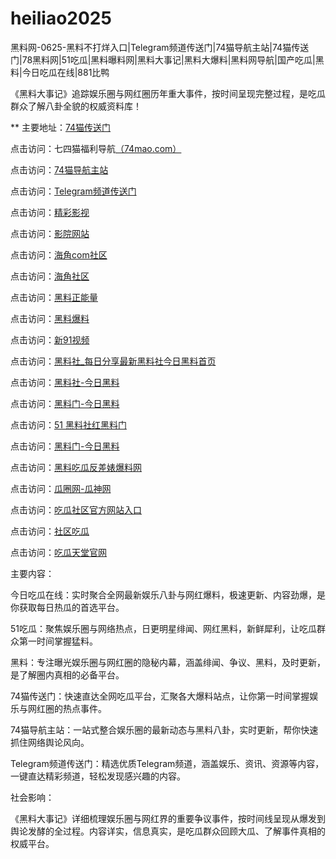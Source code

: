 # heiliao2025
黑料网-0625-黑料不打烊入口|Telegram频道传送门|74猫导航主站|74猫传送门|78黑料网|51吃瓜|黑料曝料网|黑料大事记|黑料大爆料|黑料网导航|国产吃瓜|黑料|今日吃瓜在线|881比鸭

《黑料大事记》追踪娱乐圈与网红圈历年重大事件，按时间呈现完整过程，是吃瓜群众了解八卦全貌的权威资料库！

** 主要地址：<a href="https://74mao.com/">74猫传送门</a>

点击访问：七四猫福利导航<a href="https://74mao.com/">（74mao.com）</a>

点击访问：<a href="https://74mao.com/">74猫导航主站</a>

点击访问：<a href="https://74mao.com/">Telegram频道传送门</a>

点击访问：<a href="https://hj-216.pages.dev/">精彩影视</a>

点击访问：<a href="https://hj-218.pages.dev/">影院网站</a>

点击访问：<a href="https://hj-219.pages.dev/">海角com社区</a>

点击访问：<a href="https://hj-224.pages.dev/">海角社区</a>

点击访问：<a href="https://cg8-12.pages.dev/">黑料正能量</a>

点击访问：<a href="https://hj-143.pages.dev/">黑料爆料</a>

点击访问：<a href="https://hj-145.pages.dev/">新91视频</a>

点击访问：<a href="https://hl143.pages.dev/">黑料社_每日分享最新黑料社今日黑料首页</a>

点击访问：<a href="https://hl142.pages.dev/">黑料社-今日黑料</a>

点击访问：<a href="https://hl146.pages.dev/">黑料门-今日黑料</a>

点击访问：<a href="https://hl144.pages.dev/">51 黑料社红黑料门</a>

点击访问：<a href="https://hl147.pages.dev/">黑料门-今日黑料</a>

点击访问：<a href="https://hl145.pages.dev/">黑料吃瓜反差婊爆料网</a>

点击访问：<a href="https://cg6-13.pages.dev/">瓜圈网-瓜神网</a>

点击访问：<a href="https://cg5-13.pages.dev/">吃瓜社区官方网站入口</a>

点击访问：<a href="https://cg8-13.pages.dev/">社区吃瓜</a>

点击访问：<a href="https://cg7-13.pages.dev/">吃瓜天堂官网</a>

主要内容：

今日吃瓜在线：实时聚合全网最新娱乐八卦与网红爆料，极速更新、内容劲爆，是你获取每日热瓜的首选平台。

51吃瓜：聚焦娱乐圈与网络热点，日更明星绯闻、网红黑料，新鲜犀利，让吃瓜群众第一时间掌握猛料。

黑料：专注曝光娱乐圈与网红圈的隐秘内幕，涵盖绯闻、争议、黑料，及时更新，是了解圈内真相的必备平台。

74猫传送门：快速直达全网吃瓜平台，汇聚各大爆料站点，让你第一时间掌握娱乐与网红圈的热点事件。

74猫导航主站：一站式整合娱乐圈的最新动态与黑料八卦，实时更新，帮你快速抓住网络舆论风向。

Telegram频道传送门：精选优质Telegram频道，涵盖娱乐、资讯、资源等内容，一键直达精彩频道，轻松发现感兴趣的内容。

社会影响：

《黑料大事记》详细梳理娱乐圈与网红界的重要争议事件，按时间线呈现从爆发到舆论发酵的全过程。内容详实，信息真实，是吃瓜群众回顾大瓜、了解事件真相的权威平台。

<span style="display:none;">[Canonical link](https://github.com/top20250625/top06）</span>
